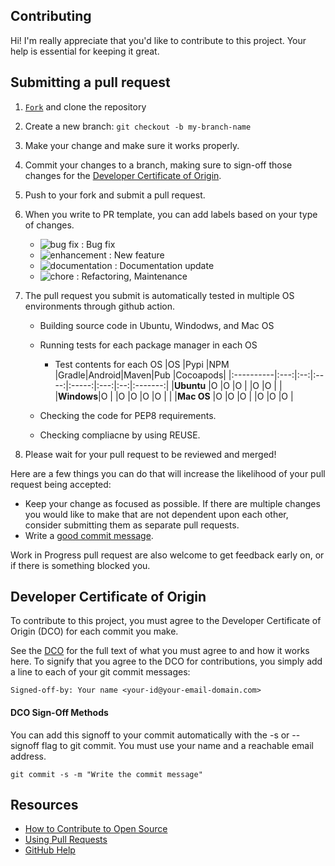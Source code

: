 ## Contributing

Hi! I'm really appreciate that you'd like to contribute to this project. Your help is essential for keeping it great.

## Submitting a pull request

1. <a class="github-button" href="https://github.com/LGE-OSS/fosslight_dependency/fork" data-icon="octicon-repo-forked" aria-label="Fork LGE-OSS/fosslight_dependency on GitHub">`Fork`</a> and clone the repository
2. Create a new branch: `git checkout -b my-branch-name`
3. Make your change and make sure it works properly.
4. Commit your changes to a branch, making sure to sign-off those changes for the [Developer Certificate of Origin](#Developer-Certificate-of-Origin).
5. Push to your fork and submit a pull request.
6. When you write to PR template, you can add labels based on your type of changes.
   - ![bug fix](https://img.shields.io/badge/-bug%20fix-B60205) : Bug fix
   - ![enhancement](https://img.shields.io/badge/-enhancement-1D76DB) : New feature
   - ![documentation](https://img.shields.io/badge/-documentation-0E8A16) : Documentation update
   - ![chore](https://img.shields.io/badge/-chore-0E8A16) : Refactoring, Maintenance
7. The pull request you submit is automatically tested in multiple OS environments through github action.
   - Building source code in Ubuntu, Windodws, and Mac OS
   - Running tests for each package manager in each OS

      - Test contents for each OS
         |OS         |Pypi |NPM |Gradle|Android|Maven|Pub |Cocoapods|
         |:----------|:---:|:--:|:----:|:-----:|:---:|:--:|:-------:|
         |**Ubuntu** |O    |O   |O     |       |O    |O   |         |
         |**Windows**|O    |    |O     |O      |O    |O   |         |
         |**Mac OS** |O    |O   |O     |       |O    |O   |O        |
   - Checking the code for PEP8 requirements.
   - Checking compliacne by using REUSE.

8. Please wait for your pull request to be reviewed and merged!

Here are a few things you can do that will increase the likelihood of your pull request being accepted:

- Keep your change as focused as possible. If there are multiple changes you would like to make that are not dependent upon each other, consider submitting them as separate pull requests.
- Write a [good commit message](http://tbaggery.com/2008/04/19/a-note-about-git-commit-messages.html).

Work in Progress pull request are also welcome to get feedback early on, or if there is something blocked you.

## Developer Certificate of Origin

To contribute to this project, you must agree to the Developer Certificate of Origin (DCO) for each commit you make.

See the [DCO](https://developercertificate.org/) for the full text of what you must agree to and how it works here. To signify that you agree to the DCO for contributions, you simply add a line to each of your git commit messages:

```
Signed-off-by: Your name <your-id@your-email-domain.com>
```

#### DCO Sign-Off Methods

You can add this signoff to your commit automatically with the -s or --signoff flag to git commit. You must use your name and a reachable email address.

```
git commit -s -m "Write the commit message"
```

## Resources

- [How to Contribute to Open Source](https://opensource.guide/how-to-contribute/)
- [Using Pull Requests](https://help.github.com/articles/about-pull-requests/)
- [GitHub Help](https://help.github.com)
